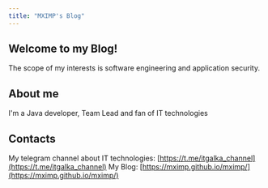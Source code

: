 ```yaml
---
title: "MXIMP's Blog"
---
```


## Welcome to my Blog!

The scope of my interests is software engineering and application security.   

## About me

I'm a Java developer, Team Lead and fan of IT technologies

## Contacts

My telegram channel about IT technologies: [https://t.me/itgalka_channel](https://t.me/itgalka_channel)
My Blog: [https://mximp.github.io/mximp/](https://mximp.github.io/mximp/)

